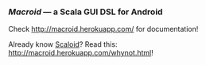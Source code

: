 ### *Macroid* — a Scala GUI DSL for Android

Check http://macroid.herokuapp.com/ for documentation!

Already know [Scaloid](https://github.com/pocorall/scaloid)? Read this: http://macroid.herokuapp.com/whynot.html!


